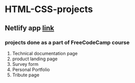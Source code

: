 # HTML-CSS-projects
## Netlify app [link](https://chawlas-css-projects.netlify.app/)

### projects done as a part of FreeCodeCamp course
1. Technical documentation page
2. product landing page
3. Survey form
4. Personal Portfolio
5. Tribute page
